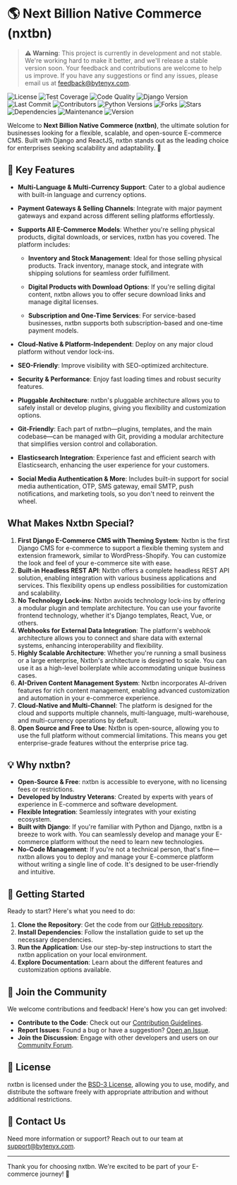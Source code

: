 # 🌎 Next Billion Native Commerce (nxtbn)

> **⚠️ Warning**: This project is currently in development and not stable. We're working hard to make it better, and we'll release a stable version soon. Your feedback and contributions are welcome to help us improve. If you have any suggestions or find any issues, please email us at [feedback@bytenyx.com](mailto:feedback@bytenyx.com).

![License](https://img.shields.io/badge/License-BSD%203--Clause-blue.svg)
![Test Coverage](https://img.shields.io/codecov/c/github/nxtbn-com/nxtbn)  <!-- CodeCov test coverage -->
![Code Quality](https://img.shields.io/codacy/grade/nxtbn-com/nxtbn)  <!-- Codacy or Code Climate code quality -->
![Django Version](https://img.shields.io/badge/Django-4.2-blue)  <!-- Supported Django versions -->
![Last Commit](https://img.shields.io/github/last-commit/nxtbn-com/nxtbn)  <!-- Last commit time -->
![Contributors](https://img.shields.io/github/contributors/nxtbn-com/nxtbn)  <!-- Number of contributors -->
![Python Versions](https://img.shields.io/badge/Python-3.8%20%7C%203.9%20%7C%203.10%20%7C%203.11%20%7C%203.12-blue)
![Forks](https://img.shields.io/github/forks/nxtbn-com/nxtbn)
![Stars](https://img.shields.io/github/stars/nxtbn-com/nxtbn)
![Dependencies](https://img.shields.io/librariesio/github/nxtbn-com/nxtbn)
![Maintenance](https://img.shields.io/maintenance/yes/2024)  <!-- 'no' for unmaintained -->
![Version](https://img.shields.io/github/v/tag/nxtbn-com/nxtbn)


Welcome to **Next Billion Native Commerce (nxtbn)**, the ultimate solution for businesses looking for a flexible, scalable, and open-source E-commerce CMS. Built with Django and ReactJS, nxtbn stands out as the leading choice for enterprises seeking scalability and adaptability. 🚀

## 🌟 Key Features
- **Multi-Language & Multi-Currency Support**: Cater to a global audience with built-in language and currency options.
- **Payment Gateways & Selling Channels**: Integrate with major payment gateways and expand across different selling platforms effortlessly.
- **Supports All E-Commerce Models**: Whether you're selling physical products, digital downloads, or services, nxtbn has you covered. The platform includes:

   - **Inventory and Stock Management**: Ideal for those selling physical products. Track inventory, manage stock, and integrate with shipping solutions for seamless order fulfillment.
   
   - **Digital Products with Download Options**: If you're selling digital content, nxtbn allows you to offer secure download links and manage digital licenses.
   
   - **Subscription and One-Time Services**: For service-based businesses, nxtbn supports both subscription-based and one-time payment models.

- **Cloud-Native & Platform-Independent**: Deploy on any major cloud platform without vendor lock-ins.
- **SEO-Friendly**: Improve visibility with SEO-optimized architecture.
- **Security & Performance**: Enjoy fast loading times and robust security features.
- **Pluggable Architecture**: nxtbn's pluggable architecture allows you to safely install or develop plugins, giving you flexibility and customization options.
- **Git-Friendly**: Each part of nxtbn—plugins, templates, and the main codebase—can be managed with Git, providing a modular architecture that simplifies version control and collaboration.
- **Elasticsearch Integration**: Experience fast and efficient search with Elasticsearch, enhancing the user experience for your customers.
- **Social Media Authentication & More**: Includes built-in support for social media authentication, OTP, SMS gateway, email SMTP, push notifications, and marketing tools, so you don't need to reinvent the wheel.

  
## What Makes Nxtbn Special?

1. **First Django E-Commerce CMS with Theming System**: Nxtbn is the first Django CMS for e-commerce to support a flexible theming system and extension framework, similar to WordPress-Shopify. You can customize the look and feel of your e-commerce site with ease.
2. **Built-in Headless REST API**: Nxtbn offers a complete headless REST API solution, enabling integration with various business applications and services. This flexibility opens up endless possibilities for customization and scalability.
3. **No Technology Lock-ins**: Nxtbn avoids technology lock-ins by offering a modular plugin and template architecture. You can use your favorite frontend technology, whether it's Django templates, React, Vue, or others.
4. **Webhooks for External Data Integration**: The platform's webhook architecture allows you to connect and share data with external systems, enhancing interoperability and flexibility.
5. **Highly Scalable Architecture**: Whether you're running a small business or a large enterprise, Nxtbn's architecture is designed to scale. You can use it as a high-level boilerplate while accommodating unique business cases.
6. **AI-Driven Content Management System**: Nxtbn incorporates AI-driven features for rich content management, enabling advanced customization and automation in your e-commerce experience.
7. **Cloud-Native and Multi-Channel**: The platform is designed for the cloud and supports multiple channels, multi-language, multi-warehouse, and multi-currency operations by default.
8. **Open Source and Free to Use**: Nxtbn is open-source, allowing you to use the full platform without commercial limitations. This means you get enterprise-grade features without the enterprise price tag.

## 💡 Why nxtbn?
- **Open-Source & Free**: nxtbn is accessible to everyone, with no licensing fees or restrictions.
- **Developed by Industry Veterans**: Created by experts with years of experience in E-commerce and software development.
- **Flexible Integration**: Seamlessly integrates with your existing ecosystem.
- **Built with Django**: If you're familiar with Python and Django, nxtbn is a breeze to work with. You can seamlessly develop and manage your E-commerce platform without the need to learn new technologies.
- **No-Code Management**: If you're not a technical person, that's fine—nxtbn allows you to deploy and manage your E-commerce platform without writing a single line of code. It's designed to be user-friendly and intuitive.


## 🚀 Getting Started
Ready to start? Here's what you need to do:
1. **Clone the Repository**: Get the code from our [GitHub repository](https://github.com/nxtbn-com/nxtbn).
2. **Install Dependencies**: Follow the installation guide to set up the necessary dependencies.
3. **Run the Application**: Use our step-by-step instructions to start the nxtbn application on your local environment.
4. **Explore Documentation**: Learn about the different features and customization options available.

## 👥 Join the Community
We welcome contributions and feedback! Here's how you can get involved:
- **Contribute to the Code**: Check out our [Contribution Guidelines](#).
- **Report Issues**: Found a bug or have a suggestion? [Open an Issue](#).
- **Join the Discussion**: Engage with other developers and users on our [Community Forum](#).

## 📄 License
nxtbn is licensed under the [BSD-3 License](https://github.com/nxtbn-com/nxtbn?tab=BSD-3-Clause-1-ov-file),  allowing you to use, modify, and distribute the software freely with appropriate attribution and without additional restrictions.

## 📧 Contact Us
Need more information or support? Reach out to our team at [support@bytenyx.com](mailto:support@bytenyx.com).

---

Thank you for choosing nxtbn. We're excited to be part of your E-commerce journey! 🌈
